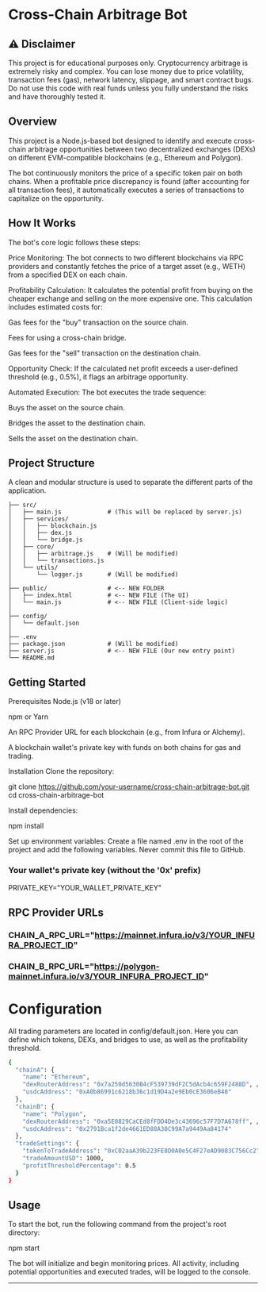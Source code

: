 # Cross-Chain Arbitrage Bot

## ⚠️ Disclaimer
This project is for educational purposes only. Cryptocurrency arbitrage is extremely risky and complex. You can lose money due to price volatility, transaction fees (gas), network latency, slippage, and smart contract bugs. Do not use this code with real funds unless you fully understand the risks and have thoroughly tested it.

## Overview
This project is a Node.js-based bot designed to identify and execute cross-chain arbitrage opportunities between two decentralized exchanges (DEXs) on different EVM-compatible blockchains (e.g., Ethereum and Polygon).

The bot continuously monitors the price of a specific token pair on both chains. When a profitable price discrepancy is found (after accounting for all transaction fees), it automatically executes a series of transactions to capitalize on the opportunity.

## How It Works
The bot's core logic follows these steps:

Price Monitoring: The bot connects to two different blockchains via RPC providers and constantly fetches the price of a target asset (e.g., WETH) from a specified DEX on each chain.

Profitability Calculation: It calculates the potential profit from buying on the cheaper exchange and selling on the more expensive one. This calculation includes estimated costs for:

Gas fees for the "buy" transaction on the source chain.

Fees for using a cross-chain bridge.

Gas fees for the "sell" transaction on the destination chain.

Opportunity Check: If the calculated net profit exceeds a user-defined threshold (e.g., 0.5%), it flags an arbitrage opportunity.

Automated Execution: The bot executes the trade sequence:

Buys the asset on the source chain.

Bridges the asset to the destination chain.

Sells the asset on the destination chain.

## Project Structure
A clean and modular structure is used to separate the different parts of the application.

```
├── src/
│   ├── main.js             # (This will be replaced by server.js)
│   ├── services/
│   │   ├── blockchain.js
│   │   ├── dex.js
│   │   └── bridge.js
│   ├── core/
│   │   ├── arbitrage.js    # (Will be modified)
│   │   └── transactions.js
│   └── utils/
│       └── logger.js       # (Will be modified)
│
├── public/                 # <-- NEW FOLDER
│   ├── index.html          # <-- NEW FILE (The UI)
│   └── main.js             # <-- NEW FILE (Client-side logic)
│
├── config/
│   └── default.json
│
├── .env
├── package.json            # (Will be modified)
├── server.js               # <-- NEW FILE (Our new entry point)
└── README.md
```

## Getting Started
Prerequisites
Node.js (v18 or later)

npm or Yarn

An RPC Provider URL for each blockchain (e.g., from Infura or Alchemy).

A blockchain wallet's private key with funds on both chains for gas and trading.

Installation
Clone the repository:

git clone https://github.com/your-username/cross-chain-arbitrage-bot.git
cd cross-chain-arbitrage-bot

Install dependencies:

npm install

Set up environment variables:
Create a file named .env in the root of the project and add the following variables. Never commit this file to GitHub.

### Your wallet's private key (without the '0x' prefix)
PRIVATE_KEY="YOUR_WALLET_PRIVATE_KEY"

## RPC Provider URLs
### CHAIN_A_RPC_URL="https://mainnet.infura.io/v3/YOUR_INFURA_PROJECT_ID"
### CHAIN_B_RPC_URL="https://polygon-mainnet.infura.io/v3/YOUR_INFURA_PROJECT_ID"

# Configuration
All trading parameters are located in config/default.json. Here you can define which tokens, DEXs, and bridges to use, as well as the profitability threshold.
```bash
{
  "chainA": {
    "name": "Ethereum",
    "dexRouterAddress": "0x7a250d5630B4cF539739dF2C5dAcb4c659F2488D", // Uniswap V2 on Ethereum
    "usdcAddress": "0xA0b86991c6218b36c1d19D4a2e9Eb0cE3606eB48"
  },
  "chainB": {
    "name": "Polygon",
    "dexRouterAddress": "0xa5E0829CaCEd8fFDD4De3c43696c57F7D7A678ff", // QuickSwap on Polygon
    "usdcAddress": "0x2791Bca1f2de4661ED88A30C99A7a9449Aa84174"
  },
  "tradeSettings": {
    "tokenToTradeAddress": "0xC02aaA39b223FE8D0A0e5C4F27eAD9083C756Cc2", // WETH on Ethereum
    "tradeAmountUSD": 1000,
    "profitThresholdPercentage": 0.5
  }
}
```
## Usage
To start the bot, run the following command from the project's root directory:

npm start

The bot will initialize and begin monitoring prices. All activity, including potential opportunities and executed trades, will be logged to the console.

---
